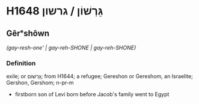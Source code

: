 # H1648 גֵּרְשׁוֹן / גרשון

## Gêrᵉshôwn

_(gay-resh-one' | ɡay-reh-SHONE | ɡay-reh-SHONE)_

### Definition

exile; or גֵּרְשׁוֹם; from H1644; a refugee; Gereshon or Gereshom, an Israelite; Gershon, Gershom; n-pr-m

- firstborn son of Levi born before Jacob's family went to Egypt
